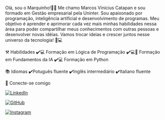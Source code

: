 Olá, sou o Marquinho!🙋‍♂️
Me chamo Marcos Vinicius Catapan e sou formado em Gestão empresarial pela Uninter.
Sou apaixonado por programação, inteligência artificial e desenvolvimento de programas. Meu objetivo é aprender e aprimorar cada vez mais minhas habilidades nessa área para poder compartilhar meus conhecimentos com outras pessoas e desenvolver novas idéias. Vamos trocar ideias e crescer juntos nesse universo da tecnologia! 🚀💻

⚒️ Habilidades
✔️💻 Formação em Lógica de Programação
✔️💻🧠 Formação em Fundamentos da IA
✔️💻 Formação em Python

📚 Idiomas
✔️Potuguês fluente
✔️Inglês intermediário
✔️Italiano fluente

📲 Conecte-se comigo

[![LinkedIn](https://img.shields.io/badge/LinkedIn-0077B5?style=for-the-badge&logo=linkedin&logoColor=white)](https://www.linkedin.com/in/marcos-catapan-48568141//)

[![GitHub](https://img.shields.io/badge/GitHub-100000?style=for-the-badge&logo=github&logoColor=white)](https://github.com/SEUUSERNAME)

[![Instagram](https://img.shields.io/badge/-Instagram-%23E4405F?style=for-the-badge&logo=instagram&logoColor=white)](https://www.instagram.com/marco_catapan/)

